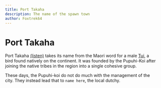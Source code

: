 ```yaml
---
title: Port Takaha
description: The name of the spawn town
author: Foxtrek64
---
```


# Port Takaha

Port Takaha [(listen)](https://s3.amazonaws.com/media.tewhanake.maori.nz/dictionary/44373.mp3) takes its name from the Maori word for a male [Tui](https://en.wikipedia.org/wiki/Tui_(bird)), a bird found natively on the continent. It was founded by the Pupuhi-Koi after joining the native tribes in the region into a single cohesive group.

These days, the Pupuhi-koi do not do much with the management of the city. They instead lead that to `name here`, the local dutchy.